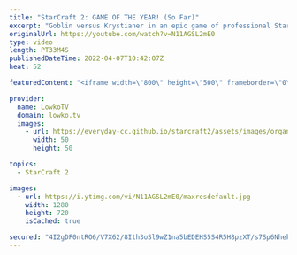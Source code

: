 ```yaml
---
title: "StarCraft 2: GAME OF THE YEAR! (So Far)"
excerpt: "Goblin versus Krystianer in an epic game of professional StarCraft 2. It's a bit early to call it the best game of SC2 of this year already, but it surely is the best so far. In this Protoss versus Protoss neither player ever manages to secure a solid economy so an intense micro battle is the only option."
originalUrl: https://youtube.com/watch?v=N11AGSL2mE0
type: video
length: PT33M4S
publishedDateTime: 2022-04-07T10:42:07Z
heat: 52

featuredContent: "<iframe width=\"800\" height=\"500\" frameborder=\"0\" src=\"https://www.youtube.com/embed/N11AGSL2mE0\" allow=\"accelerometer; autoplay; encrypted-media; gyroscope; picture-in-picture\" allowfullscreen></iframe>"

provider:
  name: LowkoTV
  domain: lowko.tv
  images:
    - url: https://everyday-cc.github.io/starcraft2/assets/images/organizations/lowko.tv-50x50.jpg
      width: 50
      height: 50

topics:
  - StarCraft 2

images:
  - url: https://i.ytimg.com/vi/N11AGSL2mE0/maxresdefault.jpg
    width: 1280
    height: 720
    isCached: true

secured: "4I2gDF0ntRO6/V7X62/8Ith3oSl9wZ1na5bEDEHS5S4R5H8pzXT/s7Sp6NhekVJwJvpy31XeRe81kiu/7xRw6/CJDg440jrwZKEPI1q/SVGgSjrUcN92Av7rW+S59NavVF60DUlwdxlaPFMVXpxTUi4Dh11f+VFlWkF2quR/8lXe14THOyurX/9JZcqGd96XKh1jlKjUnBo4iqTAALenFicau0s2iiTfQTQzb8RWzXwXmymWLtFOhaoKld8qLdfyxmgnjOSeI5DQ6WypS3mp+FogMvuU6vowHIJ/WLyxnzT+sWRXipvOJ8tf/HCaPCSHwqnqXXGbTVEwFAaxDZYGBudYUUYeh4WeZ9icNgtpSYP84NjM2bdXqWKAUQeYCiNUQEUirRIBjtlLDoWvxMSh6l96djR/HdRo8U1Y0H4SS2PWzN7nZes+vnhyVyhJ4xlp;LfRCe22ZBWX+QMK+hbV0cA=="
---
```


